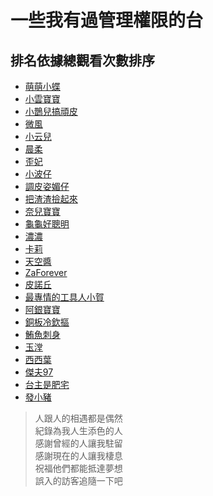 # 一些我有過管理權限的台
## 排名依據總觀看次數排序
+ [萌萌小蝶](butterflyouo)
+ [小雲寶寶](babybaby1111)
+ [小鵲兒搞頑皮](chiue9493)
+ [微風](breeze0920)
+ [小云兒](elsa0704)
+ [晨柔](rou0629)
+ [歪妃](butter870519)
+ [小波仔](mybabykiss520)
+ [調皮姿媚仔](alongz_)
+ [把渣渣撿起來](baso0416)
+ [奈兒寶寶](nai0529)
+ [龜龜好聰明](hare0o0cheer)
+ [濃濃](zxc37102)
+ [卡莉](kyaryouo)
+ [天空醬](takuto_sky)
+ [ZaForever](zaforever)
+ [皮諾丘](swallowf1ip)
+ [最專情的工具人小賀](shiauher)
+ [阿銀寶寶](silver0301)
+ [銅板冷欽摳](user86418641)
+ [鮪魚刺身](tuna0127)
+ [玉漟](shiutom)
+ [西西葉](yeh_chang)
+ [傑夫97](vbnpp)
+ [台主是肥宅](resver5)
+ [發小豬](az12345685)
> 人跟人的相遇都是偶然  
> 紀錄為我人生添色的人  
> 感謝曾經的人讓我駐留  
> 感謝現在的人讓我棲息  
> 祝福他們都能抵達夢想  
> 誤入的訪客追隨一下吧
